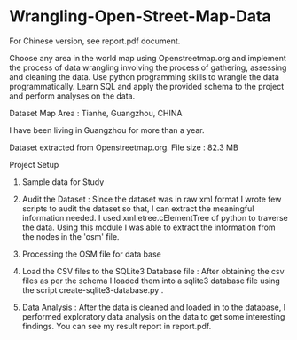 # Wrangling-Open-Street-Map-Data

For Chinese version, see report.pdf document.

Choose any area in the world map using Openstreetmap.org and implement the process of data wrangling involving the process of gathering, assessing and cleaning the data. Use python programming skills to wrangle the data programmatically. Learn SQL and apply the provided schema to the project and perform analyses on the data.

Dataset
Map Area : Tianhe, Guangzhou, CHINA

I have been living in Guangzhou for more than a year.

Dataset extracted from Openstreetmap.org.
File size : 82.3 MB 

Project Setup
1. Sample data for Study 

2. Audit the Dataset :
Since the dataset was in raw xml format I wrote few scripts to audit the dataset so that, I can extract the meaningful information needed. I used xml.etree.cElementTree of python to traverse the data. Using this module I was able to extract the information from the nodes in the 'osm' file.

3. Processing the OSM file for data base 

4. Load the CSV files to the SQLite3 Database file :
After obtaining the csv files as per the schema I loaded them into a sqlite3 database file using the script create-sqlite3-database.py .

5. Data Analysis :
After the data is cleaned and loaded in to the database, I performed exploratory data analysis on the data to get some interesting findings. You can see my result report in report.pdf.


